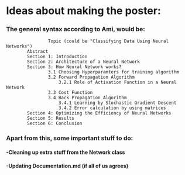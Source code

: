 # Ideas about making the poster:
### The general syntax according to Ami, would be:
					Topic (could be "Classifying Data Using Neural Networks")
			Abstract
			Section 1: Introduction 
			Section 2: Architecture of a Neural Network
			Section 3: How Neural Network works?
					3.1 Choosing Hyperparamters for training algorithm
					3.2 Forward Propagation Algorithm
						3.2.1 Role of Activation Function in a Neural Network
					3.3 Cost Function
					3.4 Back Propagation Algorithm
						3.4.1 Learning by Stochastic Gradient Descent
						3.4.2 Error calculation by using matrices
			Section 4: Optimizing the Efficiency of Neural Networks
			Section 5: Results
			Section 6: Conclusion
			
### Apart from this, some important stuff to do:
#### -Cleaning up extra stuff from the Network class
#### -Updating Documentation.md (if all of us agrees)
			
